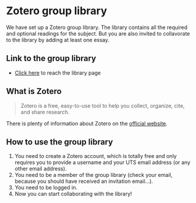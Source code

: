 # Zotero group library

We have set up a Zotero group library. The library contains all the required and optional readings for the subject. But you are also invited to collavorate to the library by adding at least one essay. 

## Link to the group library 

* [Click here](https://www.zotero.org/groups/2517216/2020_54005_dmi/library) to reach the library page

## What is Zotero

> Zotero is a free, easy-to-use tool to help you
collect, organize, cite, and share research.

There is plenty of information about Zotero on the [official website](https://www.zotero.org/).

## How to use the group library

1. You need to create a Zotero account, which is totally free and only requires you to provide a username and your UTS email address (or any other email address).
2. You need to be a member of the group library (check your email, because you should have received an invitation email...).
3. You need to be logged in.
4. Now you can start collaborating with the library!

